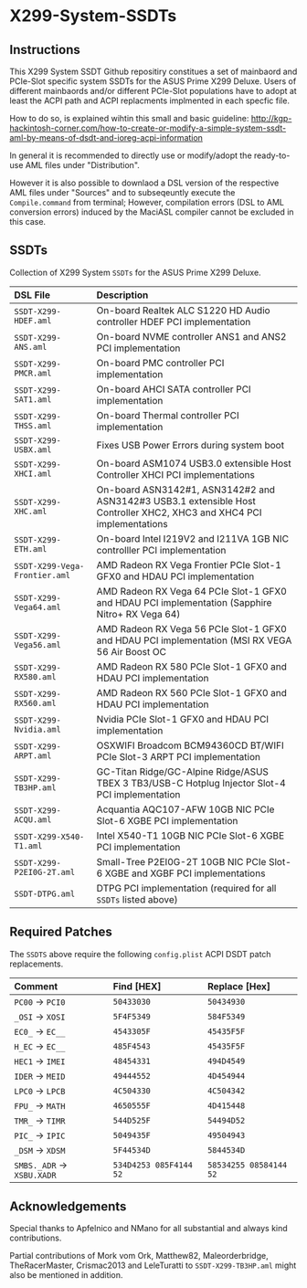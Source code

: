# X299-System-SSDTs

## Instructions

This X299 System SSDT Github repositiry constitues a set of mainbaord and PCIe-Slot specific system SSDTs for the ASUS Prime X299 Deluxe. Users of different mainbaords and/or different PCIe-Slot populations have to adopt at least the ACPI path and ACPI replacments implmented in each specfic file. 

How to do so, is explained wihtin this small and basic guideline:
http://kgp-hackintosh-corner.com/how-to-create-or-modify-a-simple-system-ssdt-aml-by-means-of-dsdt-and-ioreg-acpi-information

In general it is recommended to directly use or modify/adopt the ready-to-use AML files under "Distribution".

However it is also possible to downlaod a DSL version of the respective AML files under "Sources"
and to subseqeuntly execute the `Compile.command` from terminal; However, compilation errors (DSL to AML conversion errors) induced by the MaciASL compiler cannot be excluded in this case. 


## SSDTs

Collection of X299 System `SSDTs` for the ASUS Prime X299 Deluxe.

| DSL File | Description |
| :------- | :---------- |
| `SSDT-X299-HDEF.aml` | On-board Realtek ALC S1220 HD Audio controller HDEF PCI implementation |
| `SSDT-X299-ANS.aml` | On-board NVME controller ANS1 and ANS2 PCI implementation |
| `SSDT-X299-PMCR.aml` | On-board PMC controller PCI implementation |
| `SSDT-X299-SAT1.aml` | On-board AHCI SATA controller PCI implementation |
| `SSDT-X299-THSS.aml` | On-board Thermal controller PCI implementation |
| `SSDT-X299-USBX.aml` | Fixes USB Power Errors during system boot |
| `SSDT-X299-XHCI.aml` | On-board ASM1074 USB3.0 extensible Host Controller XHCI PCI implementations |
| `SSDT-X299-XHC.aml` | On-board ASN3142#1, ASN3142#2 and ASN3142#3 USB3.1 extensible Host Controller XHC2, XHC3 and XHC4 PCI implementations |
| `SSDT-X299-ETH.aml` | On-board Intel I219V2 and I211VA 1GB NIC controlller PCI implementation |
| `SSDT-X299-Vega-Frontier.aml` | AMD Radeon RX Vega Frontier PCIe Slot-1 GFX0 and HDAU PCI implementation |
| `SSDT-X299-Vega64.aml` | AMD Radeon RX Vega 64 PCIe Slot-1 GFX0 and HDAU PCI implementation (Sapphire Nitro+ RX Vega 64)  |
| `SSDT-X299-Vega56.aml` | AMD Radeon RX Vega 56 PCIe Slot-1 GFX0 and HDAU PCI implementation (MSI RX VEGA 56 Air Boost OC |
| `SSDT-X299-RX580.aml` | AMD Radeon RX 580 PCIe Slot-1 GFX0 and HDAU PCI implementation |
| `SSDT-X299-RX560.aml` | AMD Radeon RX 560 PCIe Slot-1 GFX0 and HDAU PCI implementation |
| `SSDT-X299-Nvidia.aml` | Nvidia PCIe Slot-1 GFX0 and HDAU PCI implementation |
| `SSDT-X299-ARPT.aml` | OSXWIFI Broadcom BCM94360CD BT/WIFI PCIe Slot-3 ARPT PCI implementation |
| `SSDT-X299-TB3HP.aml` | GC-Titan Ridge/GC-Alpine Ridge/ASUS TBEX 3 TB3/USB-C Hotplug Injector Slot-4 PCI implementation |
| `SSDT-X299-ACQU.aml` | Acquantia AQC107-AFW 10GB NIC PCIe Slot-6 XGBE PCI implementation |
| `SSDT-X299-X540-T1.aml` | Intel X540-T1 10GB NIC PCIe Slot-6 XGBE PCI implementation |
| `SSDT-X299-P2EI0G-2T.aml` | Small-Tree P2EI0G-2T 10GB NIC PCIe Slot-6 XGBE and XGBF PCI implementations |
| `SSDT-DTPG.aml` | DTPG PCI implementation (required for all `SSDTs` listed above) |

## Required Patches

The `SSDTS` above require the following `config.plist` ACPI DSDT patch replacements.

| Comment | Find [HEX] | Replace [Hex] |
| :------ | :--------- | :----------- |
| `PC00` &rarr; `PCI0` | `50433030` | `50434930` |
| `_OSI` &rarr; `XOSI` | `5F4F5349` | `584F5349` |
| `EC0_` &rarr; `EC__` | `4543305F` | `45435F5F` |
| `H_EC` &rarr; `EC__` | `485F4543` | `45435F5F` |
| `HEC1` &rarr; `IMEI` | `48454331` | `494D4549` |
| `IDER` &rarr; `MEID` | `49444552` | `4D454944` |
| `LPC0` &rarr; `LPCB` | `4C504330` | `4C504342` |
| `FPU_` &rarr; `MATH` | `4650555F` | `4D415448` |
| `TMR_` &rarr; `TIMR` | `544D525F` | `54494D52` |
| `PIC_` &rarr; `IPIC` | `5049435F` | `49504943` |
| `_DSM` &rarr; `XDSM` | `5F44534D` | `5844534D` |
| `SMBS._ADR` &rarr; `XSBU.XADR` | `534D4253 085F4144 52` | `58534255 08584144 52` |

## Acknowledgements

Special thanks to Apfelnico and NMano for all substantial and always kind contributions.

Partial contributions of Mork vom Ork, Matthew82, Maleorderbridge, TheRacerMaster, Crismac2013 and LeleTuratti to `SSDT-X299-TB3HP.aml` might also be mentioned in addition.
